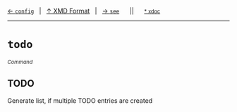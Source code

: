 [&#8592; `config`](xmd-format--config.md)&nbsp;&nbsp;&nbsp;|&nbsp;&nbsp;&nbsp;[&#8593; XMD Format](xmd-format.md)&nbsp;&nbsp;&nbsp;|&nbsp;&nbsp;&nbsp;[&#8594; `see`](xmd-format--see.md)&nbsp;&nbsp;&nbsp;&nbsp;&nbsp;&nbsp;||&nbsp;&nbsp;&nbsp;&nbsp;&nbsp;&nbsp;<small>[\* xdoc](../xdoc/xmd-format.xmd#L69)</small>
***

# `todo`
<small>*Command*</small>  
## TODO

Generate list, if multiple TODO entries are created


